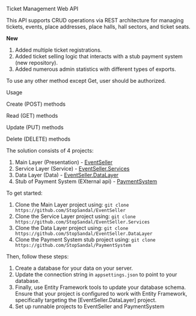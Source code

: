 Ticket Management Web API

This API supports CRUD operations via REST architecture for managing tickets, events, place addresses, place halls, hall sectors, and ticket seats.

**New**

1. Added multiple ticket registrations.
2. Added ticket selling logic that interacts with a stub payment system (new repository).
3. Added numerous admin statistics with different types of exports.


To use any other method except Get, user should be authorized.

Usage

Create (POST) methods

Read (GET) methods

Update (PUT) methods

Delete (DELETE) methods


The solution consists of 4 projects:

1. Main Layer (Presentation) - [EventSeller](https://github.com/StopSandal/EventSeller)
2. Service Layer (Service) - [EventSeller.Services](https://github.com/StopSandal/EventSeller.Services)
3. Data Layer (Data) - [EventSeller.DataLayer](https://github.com/StopSandal/EventSeller.DataLayer)
4. Stub of Payment System (EXternal api) - [PaymentSystem](https://github.com/StopSandal/PaymentSystem)

To get started:

1. Clone the Main Layer project using: `git clone https://github.com/StopSandal/EventSeller`
2. Clone the Service Layer project using: `git clone https://github.com/StopSandal/EventSeller.Services`
3. Clone the Data Layer project using: `git clone https://github.com/StopSandal/EventSeller.DataLayer`
4. Clone the Payment System stub project using: `git clone https://github.com/StopSandal/PaymentSystem`

Then, follow these steps:

1. Create a database for your data on your server.
2. Update the connection string in `appsettings.json` to point to your database.
3. Finally, use Entity Framework tools to update your database schema.  Ensure that your project is configured to work with Entity Framework, specifically targeting the [EventSeller.DataLayer] project.
4. Set up runnable projects to EventSeller and PaymentSystem 
